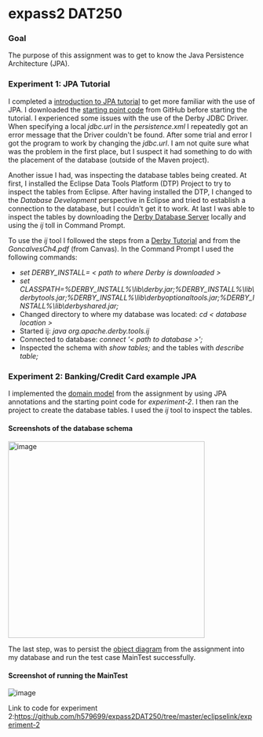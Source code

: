 # expass2 DAT250
### Goal
The purpose of this assignment was to get to know the Java Persistence Architecture (JPA).

### Experiment 1: JPA Tutorial
I completed a [introduction to JPA tutorial](https://www.vogella.com/tutorials/JavaPersistenceAPI/article.html#installation) to get more familiar with the use of JPA. I downloaded the [starting point code](https://github.com/timKraeuter/dat250-jpa-example) from GitHub before starting the tutorial. I experienced some issues with the use of the Derby JDBC Driver. When specifying a local *jdbc.url* in the *persistence.xml* I repeatedly got an error message that the Driver couldn't be found. After some trial and error I got the program to work by changing the *jdbc.url*. I am not quite sure what was the problem in the first place, but I suspect it had something to do with the placement of the database (outside of the Maven project). 

Another issue I had, was inspecting the database tables being created. At first, I installed the Eclipse Data Tools Platform (DTP) Project to try to inspect the tables from Eclipse. After having installed the DTP, I changed to the *Database Development* perspective in Eclipse and tried to establish a connection to the database, but I couldn't get it to work. At last I was able to inspect the tables by downloading the [Derby Database Server](https://db.apache.org/derby/papers/DerbyTut/index.html) locally and using the *ij* toll in Command Prompt. 

To use the *ij* tool I followed the steps from a [Derby Tutorial](https://db.apache.org/derby/papers/DerbyTut/ij_intro.html) and from the *GoncalvesCh4.pdf* (from Canvas). In the Command Prompt I used the following commands:
- *set DERBY_INSTALL= < path to where Derby is downloaded >*
- *set CLASSPATH=%DERBY_INSTALL%\lib\derby.jar;%DERBY_INSTALL%\lib\derbytools.jar;%DERBY_INSTALL%\lib\derbyoptionaltools.jar;%DERBY_INSTALL%\lib\derbyshared.jar;*
- Changed directory to where my database was located: *cd < database location >*
- Started ij: *java org.apache.derby.tools.ij*
- Connected to database: *connect '< path to database >';*
- Inspected the schema with *show tables;* and the tables with *describe table;*

### Experiment 2: Banking/Credit Card example JPA
I implemented the [domain model](https://raw.githubusercontent.com/selabhvl/dat250public/master/expassignments/pictures/creditCard.svg) from the assignment by using JPA annotations and the starting point code for *experiment-2*. I then ran the project to create the database tables. I used the *ij* tool to inspect the tables.

#### Screenshots of the database schema 
<img width="400" alt="image" src="https://user-images.githubusercontent.com/53999377/189167838-df804fdc-c366-4004-b4e1-3fea2c0e3adb.png">

The last step, was to persist the [object diagram](https://raw.githubusercontent.com/selabhvl/dat250public/master/expassignments/pictures/object-diagram.svg) from the assignment into my database and run the test case MainTest successfully.

#### Screenshot of running the MainTest 
![image](https://user-images.githubusercontent.com/53999377/188210371-1f0281a5-69e5-477d-83b0-e0e4d9a60824.png)

Link to code for experiment 2:https://github.com/h579699/expass2DAT250/tree/master/eclipselink/experiment-2
